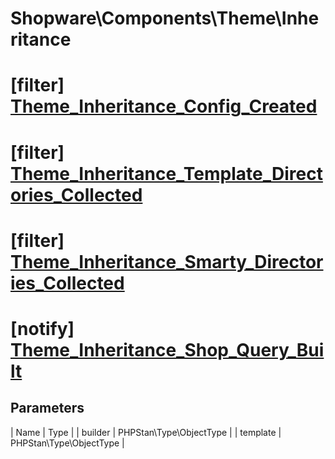 # Shopware\Components\Theme\Inheritance

# [filter] [Theme_Inheritance_Config_Created](https://github.com/shopware/shopware/blob/5.5/engine/Shopware/Components/Theme/Inheritance.php#L173)



# [filter] [Theme_Inheritance_Template_Directories_Collected](https://github.com/shopware/shopware/blob/5.5/engine/Shopware/Components/Theme/Inheritance.php#L200)



# [filter] [Theme_Inheritance_Smarty_Directories_Collected](https://github.com/shopware/shopware/blob/5.5/engine/Shopware/Components/Theme/Inheritance.php#L233)

# [notify] [Theme_Inheritance_Shop_Query_Built](https://github.com/shopware/shopware/blob/5.5/engine/Shopware/Components/Theme/Inheritance.php#L453)

## Parameters
| Name        | Type           |
| builder        | PHPStan\Type\ObjectType           |
| template        | PHPStan\Type\ObjectType           |
